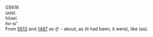 <body>
  <p>G5616<br>  ὡσεί  <br> hōsei  <br><i>ho-si‘ </i><br>From <a href="g5613.htm">5613</a> and <a href="g1487.htm">1487</a>  <i>as</i> <i>if:</i> - about, as (it had been, it were), like (as).<br></p>
 </body>